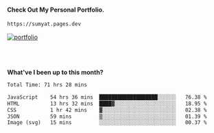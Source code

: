 #### Check Out My Personal Portfolio.
````bash
https://sumyat.pages.dev
````

<a href='https://sumyat.pages.dev/'>
    <img src='https://user-images.githubusercontent.com/108873224/211860821-15c31441-8db7-4fb7-8537-28a0c11e9408.png' alt='portfolio' align='center' />
</a>


<br />
<br />


<br />
<br />

**What've I been up to this month?**

<!--START_SECTION:waka-->

```txt
Total Time: 71 hrs 28 mins

JavaScript    54 hrs 36 mins  ███████████████████░░░░░░   76.38 %
HTML          13 hrs 32 mins  ████▓░░░░░░░░░░░░░░░░░░░░   18.95 %
CSS           1 hr 42 mins    ▓░░░░░░░░░░░░░░░░░░░░░░░░   02.38 %
JSON          59 mins         ▒░░░░░░░░░░░░░░░░░░░░░░░░   01.39 %
Image (svg)   15 mins         ░░░░░░░░░░░░░░░░░░░░░░░░░   00.37 %
```

<!--END_SECTION:waka-->




